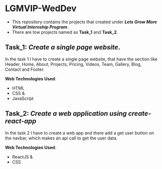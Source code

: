# LGMVIP-WedDev
* This repository contains the projects that created under _**Lets Grow More Virtual Internship Program**_.
* There are tow projects named as **Task_1** and **Task_2**.

## Task_1: __*Create a single page website*__.

In the task 1 I have to create a single page website, that have the section like Header, Home, About, Projects, Pricing, Videos, Team, Gallery, Blog, Contact and Footer.

**Web Technologies Used**:
* HTML
* CSS &
* JavaScript

## Task_2: __*Create a web application using create-react-app*__

In the task 2 I have to create a web app and there add a get user button on the navbar, which makes an api call to get the user data.

**Web Technologies Used**:
* ReactJS &
* CSS
